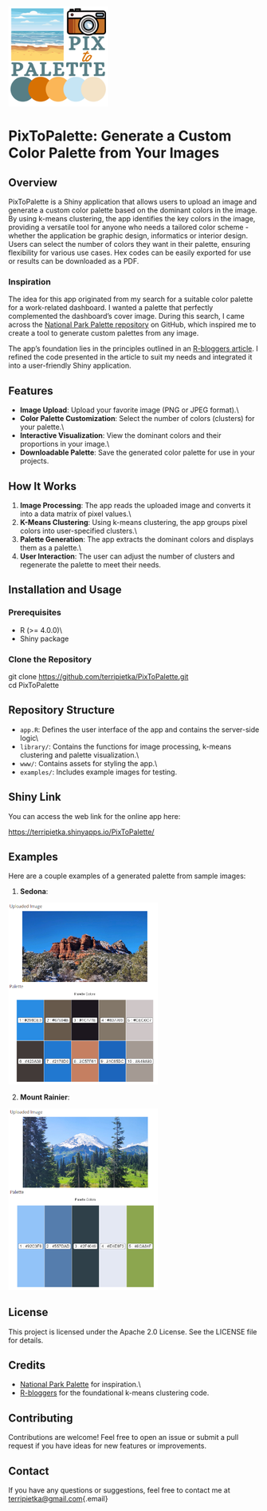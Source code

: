 <img src="images/PixToPalette.png" width="200">

# **PixToPalette: Generate a Custom Color Palette from Your Images**

## **Overview**

PixToPalette is a Shiny application that allows users to upload an image and generate a custom color palette based on the dominant colors in the image. By using k-means clustering, the app identifies the key colors in the image, providing a versatile tool for anyone who needs a tailored color scheme - whether the application be graphic design, informatics or interior design. Users can select the number of colors they want in their palette, ensuring flexibility for various use cases.  Hex codes can be easily exported for use or results can be downloaded as a PDF.

### **Inspiration**

The idea for this app originated from my search for a suitable color palette for a work-related dashboard. I wanted a palette that perfectly complemented the dashboard’s cover image. During this search, I came across the [National Park Palette repository](https://github.com/kevinsblake/NatParksPalettes) on GitHub, which inspired me to create a tool to generate custom palettes from any image.

The app’s foundation lies in the principles outlined in an [R-bloggers article](https://www.r-bloggers.com/2018/11/utilizing-k-means-to-extract-colours-from-your-favourite-images/). I refined the code presented in the article to suit my needs and integrated it into a user-friendly Shiny application.

## **Features**

-   **Image Upload**: Upload your favorite image (PNG or JPEG format).\
-   **Color Palette Customization**: Select the number of colors (clusters) for your palette.\
-   **Interactive Visualization**: View the dominant colors and their proportions in your image.\
-   **Downloadable Palette**: Save the generated color palette for use in your projects.

## **How It Works**

1.  **Image Processing**: The app reads the uploaded image and converts it into a data matrix of pixel values.\
2.  **K-Means Clustering**: Using k-means clustering, the app groups pixel colors into user-specified clusters.\
3.  **Palette Generation**: The app extracts the dominant colors and displays them as a palette.\
4.  **User Interaction**: The user can adjust the number of clusters and regenerate the palette to meet their needs.

## **Installation and Usage**

### **Prerequisites**

-   R (\>= 4.0.0)\
-   Shiny package

### **Clone the Repository**

git clone <https://github.com/terripietka/PixToPalette.git>\
cd PixToPalette

## **Repository Structure**

-   `app.R`: Defines the user interface of the app and contains the server-side logic\
-   `library/`: Contains the functions for image processing, k-means clustering and palette visualization.\
-   `www/`: Contains assets for styling the app.\
-   `examples/`: Includes example images for testing.

## **Shiny Link**

You can access the web link for the online app here:

<https://terripietka.shinyapps.io/PixToPalette/>

## **Examples**

Here are a couple examples of a generated palette from sample images:

1.  **Sedona**:

<img src="images/sedona.png" width="300">

2.  **Mount Rainier**:

<img src="images/rainier.png" width="300">

## **License**

This project is licensed under the Apache 2.0 License. See the LICENSE file for details.

## **Credits**

-   [National Park Palette](https://github.com/kevinsblake/NatParksPalettes) for inspiration.\
-   [R-bloggers](https://www.r-bloggers.com/2018/11/utilizing-k-means-to-extract-colours-from-your-favourite-images/) for the foundational k-means clustering code.

## **Contributing**

Contributions are welcome! Feel free to open an issue or submit a pull request if you have ideas for new features or improvements.

## **Contact**

If you have any questions or suggestions, feel free to contact me at [terripietka\@gmail.com](mailto:terripietka@gmail.com){.email}

